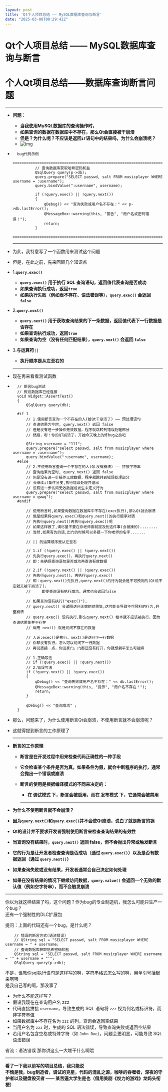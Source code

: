 ```yaml
---
layout: post
title: 'Qt个人项目总结 —— MySQL数据库查询与断言'
date: "2025-03-08T00:29:42Z"
---
```

Qt个人项目总结 —— MySQL数据库查询与断言
=========================

**个人Qt项目总结——数据库查询断言问题**
=======================

* * *

*   **问题：**
    
    *   **当我使用MySQL数据库的查询操作时，**
    *   **如果查询的数据在数据库中不存在，那么Qt会直接被干崩溃**
    *   **但是？为什么呢？不应该是返回`if`语句中的结果吗，为什么会崩溃呢？**
    *   ![img](https://images.cnblogs.com/cnblogs_com/blogs/836341/galleries/2434904/o_250214071404_image.png)
*       bug代码示例
        ===========================================================================================
                // 查询数据库获取哈希密码和盐
                QSqlQuery query(p->db);
                query.prepare("SELECT passwd, salt FROM musicplayer WHERE username = :username");
                query.bindValue(":username", username);
        
                if (!query.exec() || !query.next())
                {
                    qDebug() << "查询失败或用户名不存在：" << p->db.lastError();
                    QMessageBox::warning(this, "警告", "用户名或密码错误！");
                    return;
                }
        ===========================================================================================
        
    
    * * *
    
*   为此，我特意写了一个函数用来测试这个问题
    
*   但是，在此之前，先来回顾几个知识点
    
*   1.**`query.exec()`**
    
    *   **`query.exec()` 用于执行 SQL 查询语句，返回值代表查询是否成功**
    *   **如果查询执行成功，返回`true`**
    *   **如果执行失败（例如表不存在、语法错误等），`query.exec()` 会返回 `false`**
*   2.**`query.next()`**
    
    *   **`query.next()` 用于获取查询结果的下一条数据，返回值代表下一行数据是否存在**
    *   **如果查询执行成功，返回`true`**
    *   **如果查询为空（没有任何匹配结果），`query.next()` 会返回 `false`**
*   3.**与运算符`||`**
    
    *   **执行顺序是从左至右的**
    
    * * *
    
*   现在再来看看测试函数
    
*       // 断言bug测试
        // 假设数据库已经连接
        void Widget::AssertTest()
        {
            QSqlQuery query(db);
        
        #if 1
            // 1.使用断言查询一个不存在的人(给Qt干崩溃了) —— 预处理语句
            // 查询结果为空时, query.next() 返回 false
            // 但是没有进一步操作无效数据，程序就跳转到错误处理部分
            // 然后，嘭！你的QT崩溃了，开始今天晚上的修bug之旅吧
        
            QString username = "111";
            query.prepare("select passwd, salt from musicplayer where username = :username");
            query.bindValue(":username", username);
        #else
            // 2.不使用断言查询一个不存在的人(Qt没有崩溃)	—— 拼接字符串
            // 查询结果为空时, query.next() 返回 false
            // 但是没有进一步操作无效数据，程序就跳转到错误处理部分
            // 会继续if条件分支,执行错误处理并退出
            // 没有进一步访问无效数据或发生未定义行为
            query.prepare("select passwd, salt from musicplayer where username = qwwq");
        #endif
        
            // 使用断言时,如果查询数据在数据库中不存在(exec执行),那么Qt就会崩溃
            // 但是如果将query.exec()和query.next()的执行顺序对调
            // 先执行query.next()再执行query.exec()呢
            // 如果这样做了,请尽量不要在你老师面前提及到这件事(会被揍的)........
            // 当然,如果有仇的话,出门的时候可以多报一下你老师的名字.......
        
            // || 的运算顺序是从左至右
        
            // 1.if (!query.exec() || !query.next())
            // 先执行query.exec()，再执行query.next()
            // 即：先确保查询语句是否成功再查询有效数据
        
            // 2.if (!query.next() || !query.exec())
            // 先执行query.next()，再执行query.exec()
            // 即：query.next()先执行,query.next()的行为就会是不可预测的(Qt说不定就又被干崩溃了)，
            //     即使查询没有执行成功，通常也会返回false
        
            // 如果查询没有执行("exec()"),
            // query.next() 会试图访问无效的结果集,这可能会导致不可预料的行为,甚至崩溃
            // query.exec() 没有执行,那么query.next() 根本就不应该被执行，因为查询结果集并不存在
            // 调用 next() 就是访问不存在的数据
        
            // 人话:exec()是执行，next()是访问下一行数据
            // 你都没有执行，怎么可以访问下一行数据
            // 再说直接一点，你进家门，门都还没有打开，你就想躺平怎么可能嘛
        
            // 1.正确写法
            // if (!query.exec() || !query.next())
            // 2.错误写法
            if (!query.next() || !query.exec())
            {
                qDebug() << "查询失败或用户名不存在：" << db.lastError();
                QMessageBox::warning(this, "提示", "用户名不存在！");
                return;
            }
        
            qDebug() << "查询成功" ;
        }
        
    
*   那么，问题来了，为什么使用断言Qt会崩溃，不使用断言就不会崩溃呢？
    
*   这就得提到断言的工作原理了
    
    * * *
    
*   **断言的工作原理**
    
    *   **断言是在开发过程中用来检查代码正确性的一种手段**
        
    *   **它会检查某个条件是否为真，如果条件为假，就会中断程序的执行，通常会抛出一个错误或崩溃**
        
    *   **断言的使用是根据编译模式的不同来决定的：**
        
        *   **在 调试模式 下，断言会被启用，而在 发布模式 下，它通常会被禁用**
        
        * * *
        
*   **为什么不使用断言就不会崩溃？**
    
*   **因为`query.next()`和`query.exec()`并不会使Qt崩溃，说白了就是断言的锅**
    
*   **Qt的设计并不要求开发者强制使用断言来检查查询结果的有效性**
    
*   **当查询没有结果时，`query.next()` 返回 false，但不会抛出异常或触发断言**
    
*   **它的行为是让开发者检查查询是否成功（通过 `query.exec()`）以及是否有数据返回（通过 `query.next()`）**
    
*   **如果查询失败或没有结果，开发者通常会自己决定如何处理**
    
*   **如果在没有结果的情况下继续访问数据，`query.value()` 会返回一个无效的默认值（例如空字符串），而不会触发崩溃**
    

* * *

你以为就这样结束了吗，这个问题？作为bug的专业制造机，我怎么可能只生产一个bug？  
还有一个强制性的DLC扩展包

提问：上面的代码还有一个bug，是什么呢？

        // 错误的断言方式(语法错误)
        // QString sql = "SELECT passwd, salt FROM musicplayer WHERE username = " + username;
        // 查询数据库获取哈希密码和盐
        QString sql = "SELECT passwd, salt FROM musicplayer WHERE username = '" + username + "'";
        QSqlQuery query(p->db);
    

不是，谁教你sql执行语句是这样写的啊，字符串格式怎么写的啊，用单引号括起来啊喂  
是我自己写的啊，那没事了

*   为什么不能这样写？
*   假设我现在在查询用户名 zzz
*   代码直接拼接 `username`，导致生成的 SQL 语句将 `zzz` 视为列名或标识符，而非字符串值
*   如果数据库中不存在名为 `zzz` 的列，查询会返回空结果
*   当用户名为 `zzz` 时，生成的 SQL 语法错误，导致查询失败或返回空结果
*   若用户名包含空格或特殊字符（如 `John Doe`），问题会更明显，可能导致 SQL 语法错误

省流：语法错误 那你讲这么一大堆干什么啊喂

* * *

**看了一下我以前写的项目总结，我只能说**  
**不愧是我，bug制造者，调试的克星，代码的混乱之源，咖啡的吞噬者，深夜的守护者以及键盘毁灭者 —— 某苦逼大学生是也（借用美剧《权力的游戏》龙妈头衔梗）**